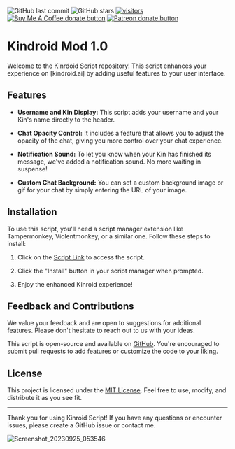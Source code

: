 ![GitHub last commit](https://img.shields.io/github/last-commit/tenpassion/kindroid-mod?color=red&style=plastic)  ![GitHub stars](https://img.shields.io/github/stars/tenpassion/kindroid-mod?style=plastic)  [![visitors](https://visitor-badge.laobi.icu/badge?page_id=TenPassion) ](https://visitor-badge.laobi.icu/badge?page_id=TenPassion/kindroid-mod)  
<span class="badge-buymeacoffee"> <a href="https://www.buymeacoffee.com/tenpassion" title="Donate to this project using Buy Me A Coffee"><img src="https://img.shields.io/badge/buy%20me%20a%20coffee-donate-yellow.svg" alt="Buy Me A Coffee donate button" /></a> </span> <span class="badge-patreon"><a href="https://www.patreon.com/TenPassion" title="Donate to this project using Patreon"> <img src="https://img.shields.io/badge/patreon-donate-yellow.svg" alt="Patreon donate button" /></a></span>

# Kindroid Mod 1.0

Welcome to the Kinrdoid Script repository! This script enhances your experience on [kindroid.ai] by adding useful features to your user interface.

## Features

- **Username and Kin Display:** This script adds your username and your Kin's name directly to the header.

- **Chat Opacity Control:** It includes a feature that allows you to adjust the opacity of the chat, giving you more control over your chat experience.

- **Notification Sound:** To let you know when your Kin has finished its message, we've added a notification sound. No more waiting in suspense!

- **Custom Chat Background:** You can set a custom background image or gif for your chat by simply entering the URL of your image.

## Installation

To use this script, you'll need a script manager extension like Tampermonkey, Violentmonkey, or a similar one. Follow these steps to install:

1. Click on the [Script Link](https://greasyfork.org/fr/scripts/475657-kindroid-mod) to access the script.

2. Click the "Install" button in your script manager when prompted.

3. Enjoy the enhanced Kinroid experience!

## Feedback and Contributions

We value your feedback and are open to suggestions for additional features. Please don't hesitate to reach out to us with your ideas.

This script is open-source and available on [GitHub](#). You're encouraged to submit pull requests to add features or customize the code to your liking.

## License

This project is licensed under the [MIT License](#). Feel free to use, modify, and distribute it as you see fit.

---

Thank you for using Kinroid Script! If you have any questions or encounter issues, please create a GitHub issue or contact me.

![Screenshot_20230925_053546](https://github.com/TenPassion/kindroid-mod/assets/142400798/ab5230a7-1f02-46b2-a910-42a1c369380a)




